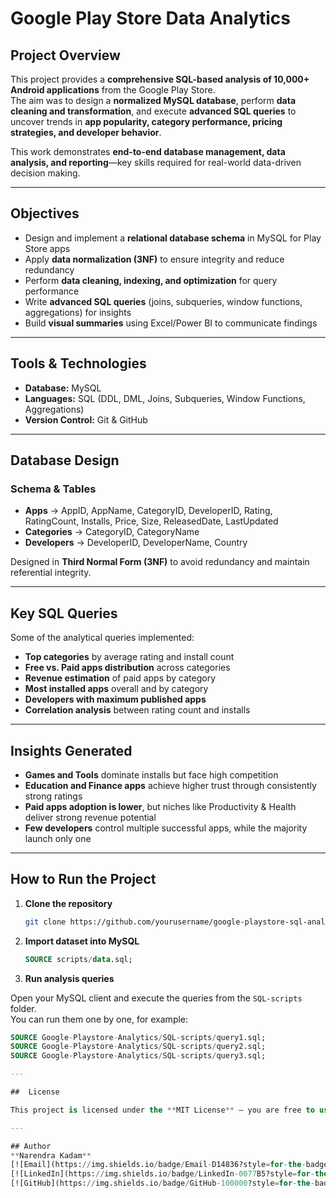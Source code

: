 # Google Play Store Data Analytics  

## Project Overview  
This project provides a **comprehensive SQL-based analysis of 10,000+ Android applications** from the Google Play Store.  
The aim was to design a **normalized MySQL database**, perform **data cleaning and transformation**, and execute **advanced SQL queries** to uncover trends in **app popularity, category performance, pricing strategies, and developer behavior**.  

This work demonstrates **end-to-end database management, data analysis, and reporting**—key skills required for real-world data-driven decision making.  

---

## Objectives  
- Design and implement a **relational database schema** in MySQL for Play Store apps  
- Apply **data normalization (3NF)** to ensure integrity and reduce redundancy  
- Perform **data cleaning, indexing, and optimization** for query performance  
- Write **advanced SQL queries** (joins, subqueries, window functions, aggregations) for insights  
- Build **visual summaries** using Excel/Power BI to communicate findings  

---

## Tools & Technologies  
- **Database:** MySQL  
- **Languages:** SQL (DDL, DML, Joins, Subqueries, Window Functions, Aggregations)  
- **Version Control:** Git & GitHub  

---

## Database Design  

### **Schema & Tables**
- **Apps** → AppID, AppName, CategoryID, DeveloperID, Rating, RatingCount, Installs, Price, Size, ReleasedDate, LastUpdated  
- **Categories** → CategoryID, CategoryName  
- **Developers** → DeveloperID, DeveloperName, Country  

Designed in **Third Normal Form (3NF)** to avoid redundancy and maintain referential integrity.  

---

## Key SQL Queries  
Some of the analytical queries implemented:  
- **Top categories** by average rating and install count  
- **Free vs. Paid apps distribution** across categories  
- **Revenue estimation** of paid apps by category  
- **Most installed apps** overall and by category  
- **Developers with maximum published apps**  
- **Correlation analysis** between rating count and installs  

---

## Insights Generated  
- **Games and Tools** dominate installs but face high competition  
- **Education and Finance apps** achieve higher trust through consistently strong ratings  
- **Paid apps adoption is lower**, but niches like Productivity & Health deliver strong revenue potential  
- **Few developers** control multiple successful apps, while the majority launch only one  

---

##  How to Run the Project  
1. **Clone the repository**  
   ```bash
   git clone https://github.com/yourusername/google-playstore-sql-analytics.git
2. **Import dataset into MySQL**  
   ```sql
   SOURCE scripts/data.sql;
3. **Run analysis queries**  

Open your MySQL client and execute the queries from the `SQL-scripts` folder.  
You can run them one by one, for example:  
```sql
SOURCE Google-Playstore-Analytics/SQL-scripts/query1.sql;
SOURCE Google-Playstore-Analytics/SQL-scripts/query2.sql;
SOURCE Google-Playstore-Analytics/SQL-scripts/query3.sql;

---

##  License

This project is licensed under the **MIT License** – you are free to use, modify, and distribute with attribution.

---

## Author  
**Narendra Kadam**  
[![Email](https://img.shields.io/badge/Email-D14836?style=for-the-badge&logo=gmail&logoColor=white)](mailto:nrk19059@gmail.com)  
[![LinkedIn](https://img.shields.io/badge/LinkedIn-0077B5?style=for-the-badge&logo=linkedin&logoColor=white)](https://www.linkedin.com/in/narendra-kadam1801/)  
[![GitHub](https://img.shields.io/badge/GitHub-100000?style=for-the-badge&logo=github&logoColor=white)](https://github.com/NarendraKadam1801)  


